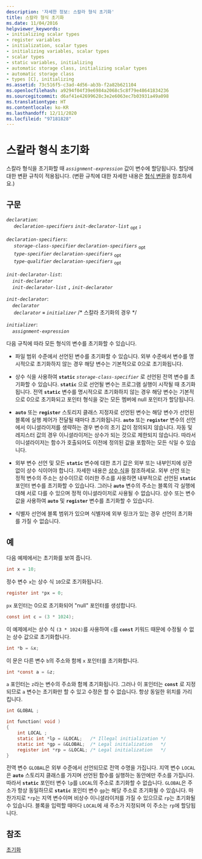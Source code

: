```yaml
---
description: '자세한 정보: 스칼라 형식 초기화'
title: 스칼라 형식 초기화
ms.date: 11/04/2016
helpviewer_keywords:
- initializing scalar types
- register variables
- initialization, scalar types
- initializing variables, scalar types
- scalar types
- static variables, initializing
- automatic storage class, initializing scalar types
- automatic storage class
- types [C], initializing
ms.assetid: 73c516f5-c3ad-4d56-ab3b-f2a82b621104
ms.openlocfilehash: a9294f04f39e6984a2068c5c8f79e48641834236
ms.sourcegitcommit: d6af41e42699628c3e2e6063ec7b03931a49a098
ms.translationtype: HT
ms.contentlocale: ko-KR
ms.lasthandoff: 12/11/2020
ms.locfileid: "97181828"
---
```

# <a name="initializing-scalar-types"></a>스칼라 형식 초기화

스칼라 형식을 초기화할 때 *`assignment-expression`* 값이 변수에 할당됩니다. 할당에 대한 변환 규칙이 적용됩니다. (변환 규칙에 대한 자세한 내용은 [형식 변환](../c-language/type-conversions-c.md)을 참조하세요.)

## <a name="syntax"></a>구문

*`declaration`*:<br/>
&nbsp;&nbsp;&nbsp;&nbsp; *`declaration-specifiers`* *`init-declarator-list`* <sub>opt</sub> **`;`**

*`declaration-specifiers`*:<br/>
&nbsp;&nbsp;&nbsp;&nbsp; *`storage-class-specifier`* *`declaration-specifiers`* <sub>opt</sub> <br/>
&nbsp;&nbsp;&nbsp;&nbsp; *`type-specifier`* *`declaration-specifiers`* <sub>opt</sub> <br/>
&nbsp;&nbsp;&nbsp;&nbsp; *`type-qualifier`* *`declaration-specifiers`* <sub>opt</sub>

*`init-declarator-list`*:<br/>
&nbsp;&nbsp;&nbsp;&nbsp;*`init-declarator`*<br/>
&nbsp;&nbsp;&nbsp;&nbsp;*`init-declarator-list`* **`,`** *`init-declarator`*

*`init-declarator`*:<br/>
&nbsp;&nbsp;&nbsp;&nbsp;*`declarator`*<br/>
&nbsp;&nbsp;&nbsp;&nbsp; *`declarator`* **`=`** *`initializer`*  /\* 스칼라 초기화의 경우 \*/

*`initializer`*:<br/>
&nbsp;&nbsp;&nbsp;&nbsp;*`assignment-expression`*

다음 규칙에 따라 모든 형식의 변수를 초기화할 수 있습니다.

- 파일 범위 수준에서 선언된 변수를 초기화할 수 있습니다. 외부 수준에서 변수를 명시적으로 초기화하지 않는 경우 해당 변수는 기본적으로 0으로 초기화됩니다.

- 상수 식을 사용하여 **`static`** *`storage-class-specifier`* 로 선언된 전역 변수를 초기화할 수 있습니다. **`static`** 으로 선언될 변수는 프로그램 실행이 시작될 때 초기화됩니다. 전역 **`static`** 변수를 명시적으로 초기화하지 않는 경우 해당 변수는 기본적으로 0으로 초기화되고 포인터 형식을 갖는 모든 멤버에 null 포인터가 할당됩니다.

- **`auto`** 또는 **`register`** 스토리지 클래스 지정자로 선언된 변수는 해당 변수가 선언된 블록에 실행 제어가 전달될 때마다 초기화됩니다. **`auto`** 또는 **`register`** 변수의 선언에서 이니셜라이저를 생략하는 경우 변수의 초기 값이 정의되지 않습니다. 자동 및 레지스터 값의 경우 이니셜라이저는 상수가 되는 것으로 제한되지 않습니다. 따라서 이니셜라이저는 함수가 호출되어도 이전에 정의된 값을 포함하는 모든 식일 수 있습니다.

- 외부 변수 선언 및 모든 **`static`** 변수에 대한 초기 값은 외부 또는 내부인지에 상관없이 상수 식이어야 합니다. 자세한 내용은 [상수 식](../c-language/c-constant-expressions.md)을 참조하세요. 외부 선언 또는 정적 변수의 주소는 상수이므로 이러한 주소를 사용하면 내부적으로 선언된 **`static`** 포인터 변수를 초기화할 수 있습니다. 그러나 **`auto`** 변수의 주소는 블록의 각 실행에 대해 서로 다를 수 있으며 정적 이니셜라이저로 사용될 수 없습니다. 상수 또는 변수 값을 사용하여 **`auto`** 및 **`register`** 변수를 초기화할 수 있습니다.

- 식별자 선언에 블록 범위가 있으며 식별자에 외부 링크가 있는 경우 선언이 초기화를 가질 수 없습니다.

## <a name="examples"></a>예

다음 예제에서는 초기화를 보여 줍니다.

```C
int x = 10;
```

정수 변수 `x`는 상수 식 `10`으로 초기화됩니다.

```C
register int *px = 0;
```

`px` 포인터는 0으로 초기화되어 "null" 포인터를 생성합니다.

```C
const int c = (3 * 1024);
```

이 예제에서는 상수 식 `(3 * 1024)`를 사용하여 `c`를 **`const`** 키워드 때문에 수정될 수 없는 상수 값으로 초기화합니다.

```C
int *b = &x;
```

이 문은 다른 변수 `b`의 주소와 함께 `x` 포인터를 초기화합니다.

```C
int *const a = &z;
```

`a` 포인터는 `z`라는 변수의 주소와 함께 초기화됩니다. 그러나 이 포인터는 **`const`** 로 지정되므로 `a` 변수는 초기화만 할 수 있고 수정은 할 수 없습니다. 항상 동일한 위치를 가리킵니다.

```C
int GLOBAL ;

int function( void )
{
    int LOCAL ;
    static int *lp = &LOCAL;   /* Illegal initialization */
    static int *gp = &GLOBAL;  /* Legal initialization   */
    register int *rp = &LOCAL; /* Legal initialization   */
}
```

전역 변수 `GLOBAL`은 외부 수준에서 선언되므로 전역 수명을 가집니다. 지역 변수 `LOCAL`은 **`auto`** 스토리지 클래스를 가지며 선언된 함수를 실행하는 동안에만 주소를 가집니다. 따라서 **`static`** 포인터 변수 `lp`를 `LOCAL`의 주소로 초기화할 수 없습니다. `GLOBAL`은 주소가 항상 동일하므로 **`static`** 포인터 변수 `gp`는 해당 주소로 초기화될 수 있습니다. 마찬가지로 `*rp`는 지역 변수이며 비상수 이니셜라이저를 가질 수 있으므로 `rp`는 초기화될 수 있습니다. 블록을 입력할 때마다 `LOCAL`에 새 주소가 지정되며 이 주소는 `rp`에 할당됩니다.

## <a name="see-also"></a>참조

[초기화](../c-language/initialization.md)
